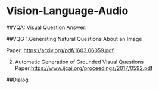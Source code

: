 # Vision-Language-Audio

##VQA: Visual Question Answer:



##VQG
1.Generating Natural Questions About an Image

Paper: https://arxiv.org/pdf/1603.06059.pdf



2. Automatic Generation of Grounded Visual Questions 
Paper:https://www.ijcai.org/proceedings/2017/0592.pdf

##Dialog

